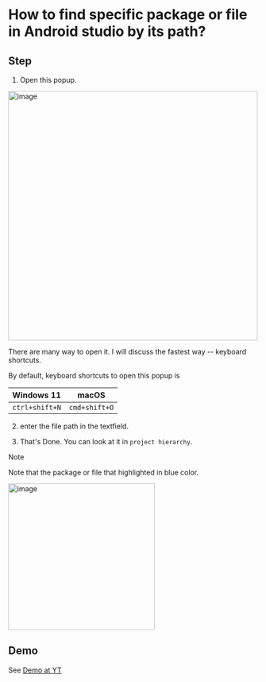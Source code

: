 # How to find specific package or file in Android studio by its path?
## Step
1. Open this popup.

<img width="502" alt="image" src="https://github.com/user-attachments/assets/0fb2b824-c244-4a21-b131-e6d3e9adadb5">

There are many way to open it. I will discuss the fastest way -- keyboard shortcuts.

By default, keyboard shortcuts to open this popup is

| Windows 11 | macOS | 
| ---------- |  ------- |
| `ctrl+shift+N` | `cmd+shift+O` |

2. enter the file path in the textfield.

3. That's Done. You can look at it in `project hierarchy`.

> [!NOTE]
>
> Note that the package or file that highlighted in blue color.

<img width="295" alt="image" src="https://github.com/user-attachments/assets/f39acb0b-dcc3-44f1-9043-8f4177d0ca63">

## Demo
See [Demo at YT](https://youtu.be/X_HaMiKFK5w)
